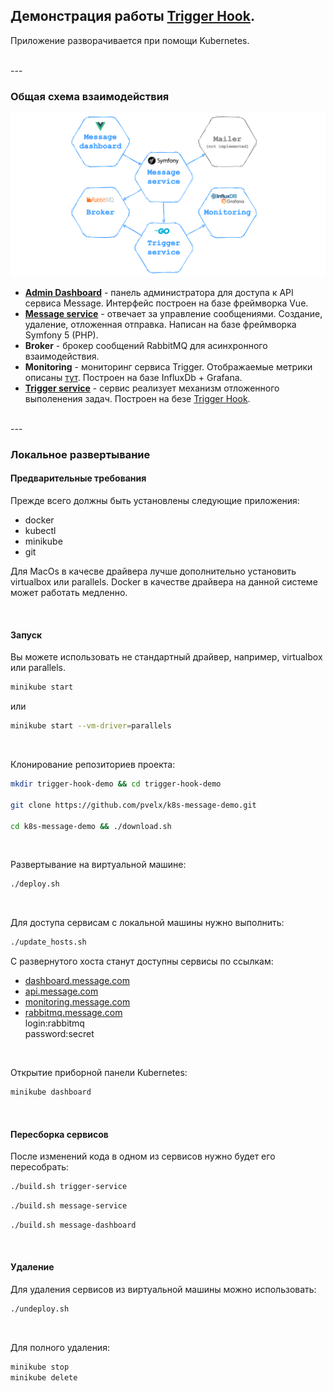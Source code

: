 ## Демонстрация работы [Trigger Hook](https://github.com/pvelx/triggerhook).  

Приложение разворачивается при помощи Kubernetes.

<br/>
---

### Общая схема взаимодействия

![Общая схема взаимодействия](./schema.png)

- **[Admin Dashboard](https://github.com/pvelx/message-dashboard-demo)** - панель администратора для доступа к API сервиса Message. Интерфейс построен на базе фреймворка Vue.
- **[Message service](https://github.com/pvelx/message-service-demo)** - отвечает за управление сообщениями. Создание, удаление, отложенная отправка. Написан на базе фреймворка Symfony 5 (PHP).
- **Broker** - брокер сообщений RabbitMQ для асинхронного взаимодействия.
- **Monitoring** - мониторинг сервиса Trigger. Отображаемые метрики описаны [тут](https://github.com/pvelx/triggerhook#%D0%BF%D1%80%D0%B8%D0%BD%D1%86%D0%B8%D0%BF-%D1%80%D0%B0%D0%B1%D0%BE%D1%82%D1%8B). Построен на базе InfluxDb + Grafana.
- **[Trigger service](https://github.com/pvelx/trigger-service-demo)** - сервис реализует механизм отложенного выполенения задач. Построен на безе [Trigger Hook](https://github.com/pvelx/triggerhook).

<br/>
---

### Локальное развертывание
#### Предварительные требования
Прежде всего должны быть установлены следующие приложения:
- docker
- kubectl
- minikube
- git

Для MacOs в качесве драйвера лучше дополнительно установить virtualbox или parallels. Docker в качестве драйвера на данной системе может работать медленно. 

<br/>

#### Запуск
Вы можете использовать не стандартный драйвер, например, virtualbox или parallels.
```bash
minikube start
```
или
```bash
minikube start --vm-driver=parallels
```

<br/>

Клонирование репозиториев проекта:
```bash
mkdir trigger-hook-demo && cd trigger-hook-demo

git clone https://github.com/pvelx/k8s-message-demo.git

cd k8s-message-demo && ./download.sh
```

<br/>

Развертывание на виртуальной машине:
```bash
./deploy.sh
```

<br/>

Для доступа сервисам с локальной машины нужно выполнить:
```bash
./update_hosts.sh
```
С развернутого хоста станут доступны сервисы по ссылкам:
- [dashboard.message.com](http://dashboard.message.com)
- [api.message.com](http://api.message.com)
- [monitoring.message.com](http://monitoring.message.com)
- [rabbitmq.message.com](http://rabbitmq.message.com)  
    login:rabbitmq  
    password:secret

<br/>

Открытие приборной панели Kubernetes:
```bash
minikube dashboard
```

<br/>

#### Пересборка сервисов
После изменений кода в одном из сервисов нужно будет его пересобрать:

```bash
./build.sh trigger-service
```

```bash
./build.sh message-service
```

```bash
./build.sh message-dashboard
```

<br/>

#### Удаление
Для удаления сервисов из виртуальной машины можно использовать:
```bash
./undeploy.sh
```

<br/>

Для полного удаления:
```bash
minikube stop
minikube delete
```



